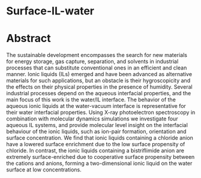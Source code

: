 # Surface-IL-water

# Abstract


The sustainable development encompasses the search for new materials for energy storage,
gas capture, separation, and solvents in industrial processes that can substitute conventional
ones in an efficient and clean manner. Ionic liquids (ILs) emerged and have been advanced as
alternative materials for such applications, but an obstacle is their hygroscopicity and the 
effects on their physical properties in the presence of humidity. Several industrial processes
depend on the aqueous interfacial properties, and the main focus of this work is the water/IL interface.
The behavior of the aqueous ionic liquids at the water-vacuum interface is representative for
their water interfacial properties. Using X-ray photoelectron spectroscopy in combination with 
molecular dynamics simulations we investigate four aqueous IL systems, and provide molecular level
insight on the interfacial behaviour of the ionic liquids, such as ion-pair formation, orientation
and surface concentration. We find that ionic liquids containing a chloride anion have a lowered 
surface enrichment due to the low surface propensity of chloride. In contrast, the ionic liquids 
containing a bistriflimide anion are extremely surface-enriched due to cooperative surface propensity 
between the cations and anions, forming a two-dimensional ionic liquid on the water surface at low concentrations.
